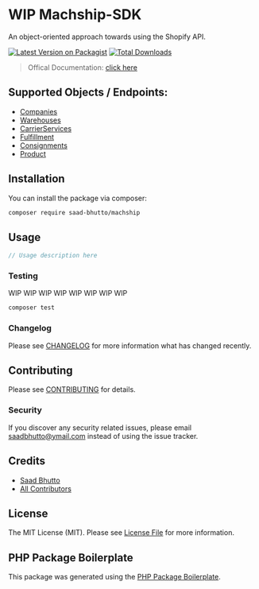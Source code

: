 # WIP Machship-SDK

An object-oriented approach towards using the Shopify API.


[![Latest Version on Packagist](https://img.shields.io/packagist/v/saad-bhutto/machship.svg?style=flat-square)](https://packagist.org/packages/saad-bhutto/machship)
[![Total Downloads](https://img.shields.io/packagist/dt/saad-bhutto/machship.svg?style=flat-square)](https://packagist.org/packages/saad-bhutto/machship)

> Offical Documentation: [click here](https://demo.machship.com/swagger/index.html)


## Supported Objects / Endpoints:

* [Companies](#)
* [Warehouses](#)
* [CarrierServices](#)
* [Fulfillment](#)
* [Consignments](#)
* [Product](#)

## Installation

You can install the package via composer:

```bash
composer require saad-bhutto/machship
```

## Usage

``` php
// Usage description here
```

### Testing

WIP WIP WIP WIP WIP WIP WIP WIP 

``` bash
composer test
```

### Changelog

Please see [CHANGELOG](CHANGELOG.md) for more information what has changed recently.

## Contributing

Please see [CONTRIBUTING](CONTRIBUTING.md) for details.

### Security

If you discover any security related issues, please email saadbhutto@ymail.com instead of using the issue tracker.

## Credits

- [Saad Bhutto](https://github.com/saad-bhutto)
- [All Contributors](../../contributors)

## License

The MIT License (MIT). Please see [License File](LICENSE.md) for more information.

## PHP Package Boilerplate

This package was generated using the [PHP Package Boilerplate](https://laravelpackageboilerplate.com).
